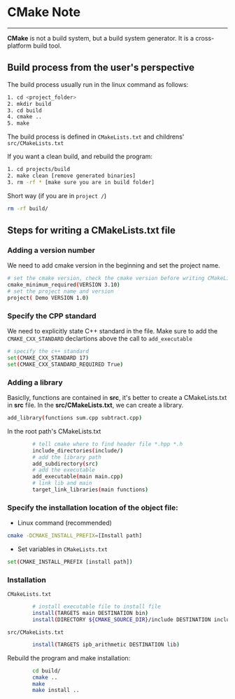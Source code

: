 # CMake Note

---------
**CMake** is not a build system, but a build system generator. It is a cross-platform build tool.

## Build process from the user's perspective

The build process usually run in the linux command as follows:

```bash
1. cd <project_folder>
2. mkdir build
3. cd build
4. cmake ..
5. make
```

The build process is  defined  in `CMakeLists.txt` and childrens' `src/CMakeLists.txt` 

If you want a clean build, and rebuild the program:

``` bash
1. cd projects/build
2. make clean [remove generated binaries]
3. rm -rf * [make sure you are in build folder]
```

Short way (if you are in  `project /`)

```bash
rm -rf build/
```

## Steps for writing a CMakeLists.txt file

### Adding a version number

We need to add cmake version in the beginning and set the project name.

```bash
# set the cmake version, check the cmake version before writing CMakeLists.txt
cmake_minimum_required(VERSION 3.10)
# set the project name and version
project( Demo VERSION 1.0)
```

### Specify the CPP standard

We need to explicitly state C++ standard in the file. Make sure to add the `CMAKE_CXX_STANDARD` declartions above the call to `add_executable`

```bash
# specify the c++ standard
set(CMAKE_CXX_STANDARD 17)
set(CMAKE_CXX_STANDARD_REQUIRED True)
```

### Adding a library

Basiclly, functions are contained in **src**, it's better to create a CMakeLists.txt in **src** file. In the **src/CMakeLists.txt**, we can create a library.

```bash
add_library(functions sum.cpp subtract.cpp)
```

In the root path's CMakeLists.txt

```bash
        # tell cmake where to find header file *.hpp *.h
        include_directories(include/)
        # add the library path 
        add_subdirectory(src)
        # add the executable 
        add_executable(main main.cpp)
        # link lib and main
        target_link_libraries(main functions)

```

### Specify the installation location of the object file:

 - Linux command (recommended)
  
```bash
cmake -DCMAKE_INSTALL_PREFIX=[Install path]
```

- Set variables in `CMakeLists.txt`

```bash
set(CMAKE_INSTALL_PREFIX [install path])
```

### Installation 

`CMakeLists.txt` 

```bash
        # install executable file to install file
        install(TARGETS main DESTINATION bin)
        install(DIRECTORY ${CMAKE_SOURCE_DIR}/include DESTINATION include)
```

`src/CMakeLists.txt`

```bash
        install(TARGETS ipb_arithmetic DESTINATION lib) 
```

Rebuild the program and make installation:

```bash
        cd build/
        cmake ..
        make
        make install ..
```